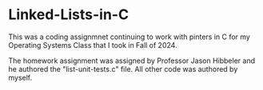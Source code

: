 # Linked-Lists-in-C
This was a coding assignmnet continuing to work with pinters in C for my Operating Systems Class that I took in Fall of 2024.

The homework assignment was assigned by Professor Jason Hibbeler and he authored the "list-unit-tests.c" file. All other code was authored by myself.
